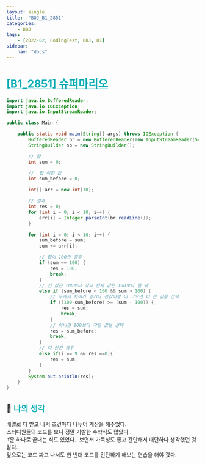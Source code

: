 ```yaml
---
layout: single
title:  "BOJ_B1_2851"
categories: 
    - BOJ
tags: 
    - [2022-02, CodingTest, BOJ, B1]
sidebar:
    nav: "docs"
---
```


# <b><a style="color:#00adb5" href="https://www.acmicpc.net/problem/2851" target=_blank>[B1_2851] 슈퍼마리오</a></b>

```java
import java.io.BufferedReader;
import java.io.IOException;
import java.io.InputStreamReader;

public class Main {

    public static void main(String[] args) throws IOException {
        BufferedReader br = new BufferedReader(new InputStreamReader(System.in));
        StringBuilder sb = new StringBuilder();

        // 합
        int sum = 0;

        //  합 이전 값
        int sum_before = 0;

        int[] arr = new int[10];

        // 결과
        int res = 0;
        for (int i = 0; i < 10; i++) {
            arr[i] = Integer.parseInt(br.readLine());
        }

        for (int i = 0; i < 10; i++) {
            sum_before = sum;
            sum += arr[i];

            // 합이 100인 경우
            if (sum == 100) {
                res = 100;
                break;
            }
            // 전 값은 100보다 작고 현재 값은 100보다 클 때
            else if (sum_before < 100 && sum > 100) {
                // 두개의 차이가 같거나 전값이랑 더 크으면 더 큰 값을 선택
                if ((100-sum_before) >= (sum - 100)) {
                    res = sum;
                    break;
                }
                // 아니면 100보다 작은 값을 선택
                res = sum_before;
                break;
            }
            // 다 안된 경우
            else if(i == 9 && res ==0){
                res = sum;
            }
        }
        System.out.println(res);
    }
}
```


## 🤔 <b><a style="color:#00adb5">나의 생각</a></b>
배열로 다 받고 나서 조건마다 나누어 계산을 해주었다.<br>
스터디원들의 코드를 보니 정말 기발한 수학식도 많았다..<br>
if문 하나로 끝내는 식도 있었다.. 보면서 가독성도 좋고 간단해서 대단하다 생각했던 것 같다.<br>
앞으로는 코드 짜고 나서도 한 번더 코드를 간단하게 해보는 연습을 해야 겠다.